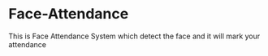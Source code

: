 # Face-Attendance
This is Face Attendance System which detect the face and it will mark your attendance 
